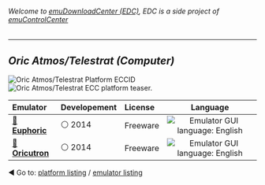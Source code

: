 ###### Welcome to [emuDownloadCenter (EDC)](https://github.com/PhoenixInteractiveNL/emuDownloadCenter/wiki/), EDC is a side project of [emuControlCenter](https://github.com/PhoenixInteractiveNL/emuControlCenter/wiki/)
***
## _Oric Atmos/Telestrat (Computer)_
![](https://raw.githubusercontent.com/wiki/PhoenixInteractiveNL/emuDownloadCenter/images_platform/ecc_oric_cell.png "Oric Atmos/Telestrat Platform ECCID")
![](https://raw.githubusercontent.com/wiki/PhoenixInteractiveNL/emuDownloadCenter/images_platform/ecc_oric_teaser.png "Oric Atmos/Telestrat ECC platform teaser.")

| Emulator | Developement | License | Language |
|:---------|:-------------|:--------|:--------:|
| [:file_folder: **Euphoric**](https://github.com/PhoenixInteractiveNL/emuDownloadCenter/wiki/Emulator-euphoric#menu) | :white_circle: 2014 | Freeware | ![](https://raw.githubusercontent.com/wiki/PhoenixInteractiveNL/emuDownloadCenter/images_flags/icon_flag_EN_24.png "Emulator GUI language: English") |
| [:file_folder: **Oricutron**](https://github.com/PhoenixInteractiveNL/emuDownloadCenter/wiki/Emulator-oricutron#menu) | :white_circle: 2014 | Freeware | ![](https://raw.githubusercontent.com/wiki/PhoenixInteractiveNL/emuDownloadCenter/images_flags/icon_flag_EN_24.png "Emulator GUI language: English") |

:arrow_backward: Go to: [platform listing](https://github.com/PhoenixInteractiveNL/emuDownloadCenter/wiki/EDC-Platform-List) / [emulator listing](https://github.com/PhoenixInteractiveNL/emuDownloadCenter/wiki/EDC-Emulator-List)
